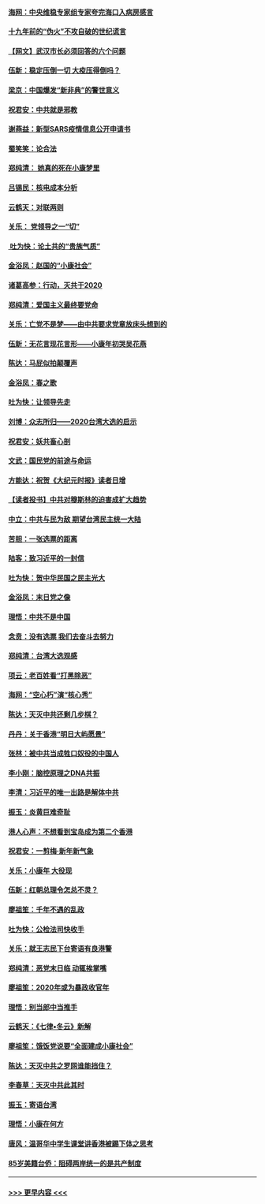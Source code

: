 #### [海网：中央维稳专家组专家夸完海口入病房感言](../pages/nsc993/n11815138.md?t=01231755) 
#### [十九年前的“伪火”不攻自破的世纪谎言](../pages/nsc993/n11813238.md?t=01231755) 
#### [【网文】武汉市长必须回答的六个问题](../pages/nsc993/n11813848.md?t=01231755) 
#### [伍新：稳定压倒一切 大疫压得倒吗？](../pages/nsc993/n11812634.md?t=01231755) 
#### [梁京：中国爆发“新非典”的警世意义](../pages/nsc993/n11812554.md?t=01231755) 
#### [祝君安：中共就是邪教](../pages/nsc993/n11812431.md?t=01231755) 
#### [谢燕益：新型SARS疫情信息公开申请书](../pages/nsc993/n11808840.md?t=01231755) 
#### [蜀笑笑：论合法](../pages/nsc993/n11808064.md?t=01231755) 
#### [郑纯清： 她真的死在小康梦里](../pages/nsc993/n11806623.md?t=01231755) 
#### [吕锡民：核电成本分析](../pages/nsc993/n11806284.md?t=01231755) 
#### [云鹤天：对联两则](../pages/nsc993/n11805957.md?t=01231755) 
#### [关乐： 党领导之一“切”](../pages/nsc993/n11804505.md?t=01231755) 
#### [ 吐为快：论土共的“贵族气质”](../pages/nsc993/n11804490.md?t=01231755) 
#### [金浴凤：赵国的“小康社会”](../pages/nsc993/n11804452.md?t=01231755) 
#### [诸葛高参：行动，灭共于2020](../pages/nsc993/n11804120.md?t=01231755) 
#### [郑纯清：爱国主义最终要党命](../pages/nsc993/n11802197.md?t=01231755) 
#### [关乐：亡党不是梦——由中共要求党章放床头想到的](../pages/nsc993/n11802156.md?t=01231755) 
#### [伍新：无花言现花言形——小康年初哭吴花燕](../pages/nsc993/n11800044.md?t=01231755) 
#### [陈达：马屁似拍颠覆声](../pages/nsc993/n11800010.md?t=01231755) 
#### [金浴凤：春之歌](../pages/nsc993/n11797687.md?t=01231755) 
#### [吐为快：让领导先走](../pages/nsc993/n11797512.md?t=01231755) 
#### [刘博：众志所归——2020台湾大选的启示](../pages/nsc993/n11796878.md?t=01231755) 
#### [祝君安：妖共畜心剖](../pages/nsc993/n11794273.md?t=01231755) 
#### [文武：国民党的前途与命运](../pages/nsc993/n11794198.md?t=01231755) 
#### [方能达：祝贺《大纪元时报》读者日增](../pages/nsc993/n11793807.md?t=01231755) 
#### [【读者投书】中共对穆斯林的迫害成扩大趋势](../pages/nsc993/n11791371.md?t=01231755) 
#### [中立：中共与民为敌 期望台湾民主统一大陆](../pages/nsc993/n11790392.md?t=01231755) 
#### [苦胆：一张选票的距离](../pages/nsc993/n11788914.md?t=01231755) 
#### [陆客：致习近平的一封信](../pages/nsc993/n11788867.md?t=01231755) 
#### [吐为快：贺中华民国之民主光大](../pages/nsc993/n11788618.md?t=01231755) 
#### [金浴凤：末日党之像](../pages/nsc993/n11787475.md?t=01231755) 
#### [理悟：中共不是中国](../pages/nsc993/n11787463.md?t=01231755) 
#### [念贲：没有选票  我们去奋斗去努力](../pages/nsc993/n11787398.md?t=01231755) 
#### [郑纯清：台湾大选观感](../pages/nsc993/n11786210.md?t=01231755) 
#### [项云：老百姓看“打黑除恶”](../pages/nsc993/n11785398.md?t=01231755) 
#### [海网：“空心朽”演“核心秀”](../pages/nsc993/n11783874.md?t=01231755) 
#### [陈达：天灭中共还剩几步棋？](../pages/nsc993/n11783719.md?t=01231755) 
#### [丹丹：关于香港“明日大屿愿景”](../pages/nsc993/n11783273.md?t=01231755) 
#### [张林：被中共当成牲口奴役的中国人](../pages/nsc993/n11782397.md?t=01231755) 
#### [李小刚：脑控原理之DNA共振](../pages/nsc993/n11780962.md?t=01231755) 
#### [李清：习近平的唯一出路是解体中共](../pages/nsc993/n11780866.md?t=01231755) 
#### [振玉：炎黄巨难奇耻](../pages/nsc993/n11779632.md?t=01231755) 
#### [港人心声：不想看到宝岛成为第二个香港](../pages/nsc993/n11778817.md?t=01231755) 
#### [祝君安：一剪梅‧新年新气象](../pages/nsc993/n11776340.md?t=01231755) 
#### [关乐：小康年 大役现](../pages/nsc993/n11774213.md?t=01231755) 
#### [伍新：红朝总理令怎总不灵？](../pages/nsc993/n11770813.md?t=01231755) 
#### [廖祖笙：千年不遇的乱政](../pages/nsc993/n11770373.md?t=01231755) 
#### [吐为快：公检法司快收手](../pages/nsc993/n11770359.md?t=01231755) 
#### [关乐：就王志民下台寄语有良港警](../pages/nsc993/n11769903.md?t=01231755) 
#### [郑纯清：恶党末日临 动辄挨掌嘴](../pages/nsc993/n11769356.md?t=01231755) 
#### [廖祖笙：2020年或为暴政收官年](../pages/nsc993/n11768216.md?t=01231755) 
#### [理悟：别当郎中当推手](../pages/nsc993/n11768243.md?t=01231755) 
#### [云鹤天：《七律▪冬云》新解](../pages/nsc993/n11768204.md?t=01231755) 
#### [廖祖笙：饿饭党说要“全面建成小康社会”](../pages/nsc993/n11767482.md?t=01231755) 
#### [陈达：天灭中共之罗网谁能挡住？](../pages/nsc993/n11767465.md?t=01231755) 
#### [李春草：天灭中共此其时](../pages/nsc993/n11767452.md?t=01231755) 
#### [振玉：寄语台湾](../pages/nsc993/n11767432.md?t=01231755) 
#### [理悟：小康在何方](../pages/nsc993/n11767394.md?t=01231755) 
#### [唐风：温哥华中学生课堂讲香港被踢下体之思考](../pages/nsc993/n11766848.md?t=01231755) 
#### [85岁美籍台侨：阻碍两岸统一的是共产制度](../pages/nsc993/n11765043.md?t=01231755) 

----
#### [ >>> 更早内容 <<< ](../indexes/nsc993-earlier.md)
